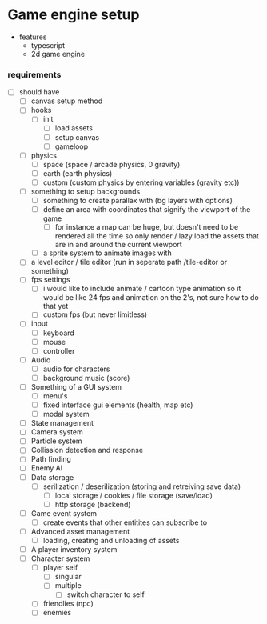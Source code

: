 # Game engine setup

- features
  - typescript
  - 2d game engine

### requirements
-[ ] should have 
  -[ ] canvas setup method
  -[ ] hooks
    -[ ] init 
      -[ ] load assets
      -[ ] setup canvas
      -[ ] gameloop
  -[ ] physics
    -[ ] space (space / arcade physics, 0 gravity)
    -[ ] earth (earth physics)
    -[ ] custom (custom physics by entering variables (gravity etc))
  -[ ] something to setup backgrounds
    -[ ] something to create parallax with (bg layers with options)
    -[ ] define an area with coordinates that signify the viewport of the game
      -[ ] for instance a map can be huge, but doesn't need to be rendered all the time
        so only render / lazy load the assets that are in and around the current viewport
    -[ ] a sprite system to animate images with
  -[ ] a level editor / tile editor (run in seperate path /tile-editor or something)
  -[ ] fps settings
    -[ ] i would like to include animate / cartoon type animation so it would be 
      like 24 fps and animation on the 2's, not sure how to do that yet
    -[ ] custom fps (but never limitless)
  -[ ] input
    -[ ] keyboard
    -[ ] mouse
    -[ ] controller
  -[ ] Audio
    -[ ] audio for characters
    -[ ] background music (score)
  -[ ] Something of a GUI system 
    -[ ] menu's
    -[ ] fixed interface gui elements (health, map etc)
    -[ ] modal system
  -[ ] State management
  -[ ] Camera system
  -[ ] Particle system
  -[ ] Collission detection and response
  -[ ] Path finding 
  -[ ] Enemy AI
  -[ ] Data storage
    -[ ] serilization / deserilization (storing and retreiving save data)
      -[ ] local storage / cookies / file storage (save/load)
      -[ ] http storage (backend)
  -[ ] Game event system
    -[ ] create events that other entitites can subscribe to
  -[ ] Advanced asset management
    -[ ] loading, creating and unloading of assets
  -[ ] A player inventory system
  -[ ] Character system
    -[ ] player self
      -[ ] singular
      -[ ] multiple
        -[ ] switch character to self
    -[ ] friendlies (npc)
    -[ ] enemies
